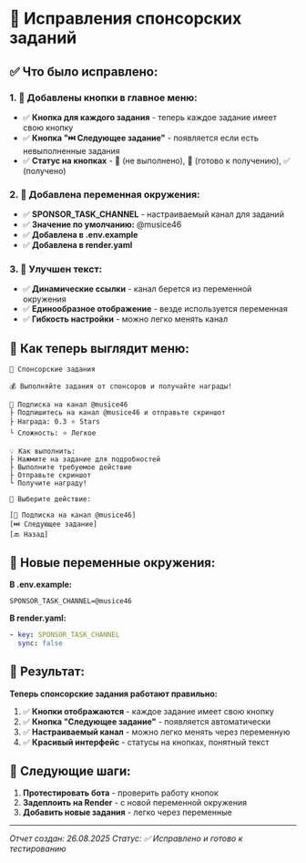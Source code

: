 # 🔧 Исправления спонсорских заданий

## ✅ Что было исправлено:

### 1. 🎯 Добавлены кнопки в главное меню:
- ✅ **Кнопка для каждого задания** - теперь каждое задание имеет свою кнопку
- ✅ **Кнопка "⏭️ Следующее задание"** - появляется если есть невыполненные задания
- ✅ **Статус на кнопках** - 🔄 (не выполнено), 🎁 (готово к получению), ✅ (получено)

### 2. 🔧 Добавлена переменная окружения:
- ✅ **SPONSOR_TASK_CHANNEL** - настраиваемый канал для заданий
- ✅ **Значение по умолчанию:** @musice46
- ✅ **Добавлена в .env.example**
- ✅ **Добавлена в render.yaml**

### 3. 📝 Улучшен текст:
- ✅ **Динамические ссылки** - канал берется из переменной окружения
- ✅ **Единообразное отображение** - везде используется переменная
- ✅ **Гибкость настройки** - можно легко менять канал

## 🎯 Как теперь выглядит меню:

```
🎯 Спонсорские задания

💰 Выполняйте задания от спонсоров и получайте награды!

🔄 Подписка на канал @musice46
├ Подпишитесь на канал @musice46 и отправьте скриншот
├ Награда: 0.3 ⭐ Stars
└ Сложность: ⭐ Легкое

💡 Как выполнить:
├ Нажмите на задание для подробностей
├ Выполните требуемое действие
├ Отправьте скриншот
└ Получите награду!

🎯 Выберите действие:

[🔄 Подписка на канал @musice46]
[⏭️ Следующее задание]
[🔙 Назад]
```

## 🔧 Новые переменные окружения:

**В .env.example:**
```
SPONSOR_TASK_CHANNEL=@musice46
```

**В render.yaml:**
```yaml
- key: SPONSOR_TASK_CHANNEL
  sync: false
```

## 🎉 Результат:

**Теперь спонсорские задания работают правильно:**

1. ✅ **Кнопки отображаются** - каждое задание имеет свою кнопку
2. ✅ **Кнопка "Следующее задание"** - появляется автоматически
3. ✅ **Настраиваемый канал** - можно легко менять через переменную
4. ✅ **Красивый интерфейс** - статусы на кнопках, понятный текст

## 🚀 Следующие шаги:

1. **Протестировать бота** - проверить работу кнопок
2. **Задеплоить на Render** - с новой переменной окружения
3. **Добавить новые задания** - легко через переменные

---
*Отчет создан: 26.08.2025*
*Статус: ✅ Исправлено и готово к тестированию*
